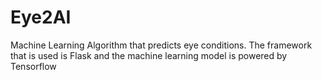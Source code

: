 # Eye2AI
Machine Learning Algorithm that predicts eye conditions. The framework that is used is Flask and the machine learning model is powered by Tensorflow

